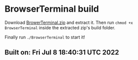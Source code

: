 # BrowserTerminal build
Download [BrowerTerminal.zip](https://github.com/usernameeReal/BrowserTerminal/blob/main/build/BrowserTerminal.zip?raw=true) and extract it.
Then run `chmod +x BrowserTerminal` inside the extracted zip's build folder.

Finally run `./BrowserTerminal` to start it!
## Built on: Fri Jul  8 18:40:31 UTC 2022
